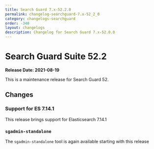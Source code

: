 ```yaml
---
title: Search Guard 7.x-52.2.0
permalink: changelog-searchguard-7.x-52_2_0
category: changelogs-searchguard
order: -340
layout: changelogs
description: Changelog for Search Guard 7.x-52.0.0
---
```


<!--- Copyright 2021 floragunn GmbH -->

# Search Guard Suite 52.2

**Release Date: 2021-08-19**

This is a maintenance release for Search Guard 52. 

## Changes

### Support for ES 7.14.1

This release brings support for Elasticsearch 7.14.1

### `sgadmin-standalone`

The `sgadmin-standalone` tool is again available starting with this release
